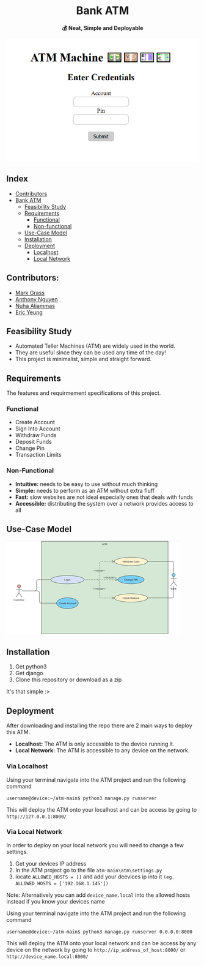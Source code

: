 <div align="center">
<h1>Bank ATM</h1>
<b>💰 Neat, Simple and Deployable</b>
</div>

![atm_login](previews/atm_login.png)

## Index
- [Contributors](#contributors)
- [Bank ATM](#)
    - [Feasibility Study](#feasibility-study)
    - [Requirements](#requirements)
        - [Functional](#functional)
        - [Non-functional](#non-functional)
    - [Use-Case Model](#use-case-model)
    - [Installation](#installation)
    - [Deployment](#deployment)
        - [Localhost](#via-localhost)
        - [Local Network](#via-local-network)

## Contributors:
- [Mark Grass](https://github.com/blade-of-grass)
- [Anthony Nguyen](https://github.com/AnthonyN3)
- [Nuha Aljammas](https://github.com/Nuha-Aljammas)
- [Eric Yeung](#contributors)

## Feasibility Study

- Automated Teller Machines (ATM) are widely used in the world. 
- They are useful since they can be used any time of the day!
- This project is minimalist, simple and straight forward.

## Requirements

The features and requirmement specifications of this project.

### Functional

- Create Account
- Sign Into Account
- Withdraw Funds
- Deposit Funds
- Change Pin
- Transaction Limits

### Non-Functional

- **Intuitive:** needs to be easy to use without much thinking
- **Simple:** needs to perform as an ATM without extra fluff
- **Fast:** slow websites are not ideal especially ones that deals with funds
- **Accessible:** distributing the system over a network provides access to all

## Use-Case Model

![use_case_model](previews/use_case_model.png)

## Installation

1. Get python3
2. Get django
3. Clone this repository or download as a zip

It's that simple :>

## Deployment

After downloading and installing the repo there are 2 main ways to deploy this ATM.

- **Localhost:** The ATM is only accessible to the device running it.
- **Local Network:** The ATM is accessible to any device on the network.

### Via Localhost

Using your terminal navigate into the ATM project and run the following command

```console
username@device:~/atm-main$ python3 manage.py runserver
```

This will deploy the ATM onto your localhost and can be access by going to `http://127.0.0.1:8000/`

### Via Local Network

In order to deploy on your local network you will need to change a few settings.

1. Get your devices IP address  
2. In the ATM project go to the file `atm-main\atm\settings.py`
3. locate `ALLOWED_HOSTS = []` and add your deevices ip into it `(eg. ALLOWED_HOSTS = ['192.168.1.145'])`

Note: Alternatively you can add `device_name.local` into the allowed hosts instead if you know your devices name

Using your terminal navigate into the ATM project and run the following command

```console
username@device:~/atm-main$ python3 manage.py runserver 0.0.0.0:8000
```

This will deploy the ATM onto your local network and can be access by any device on the network by going to 
`http://ip_address_of_host:8000/` or `http://device_name.local:8000/`